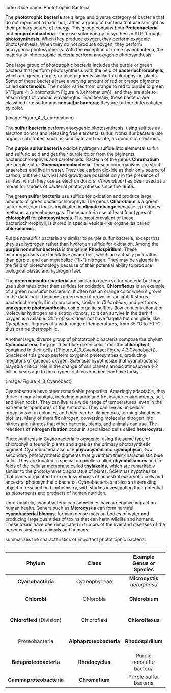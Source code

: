index: hide
name: Phototrophic Bacteria

The  **phototrophic bacteria** are a large and diverse category of bacteria that do not represent a taxon but, rather, a group of bacteria that use sunlight as their primary source of energy. This group contains both  **Proteobacteria** and  **nonproteobacteria**. They use solar energy to synthesize ATP through  **photosynthesis**. When they produce oxygen, they perform oxygenic photosynthesis. When they do not produce oxygen, they perform anoxygenic photosynthesis. With the exception of some cyanobacteria, the majority of phototrophic bacteria perform anoxygenic photosynthesis.

One large group of phototrophic bacteria includes the purple or green bacteria that perform photosynthesis with the help of  **bacteriochlorophylls**, which are green, purple, or blue pigments similar to chlorophyll in plants. Some of these bacteria have a varying amount of red or orange pigments called  **carotenoids**. Their color varies from orange to red to purple to green ({'Figure_4_3_chromatium Figure 4.3.chromatium}), and they are able to absorb light of various wavelengths. Traditionally, these bacteria are classified into sulfur and  **nonsulfur bacteria**; they are further differentiated by color.


{image:'Figure_4_3_chromatium}
        

The  **sulfur bacteria** perform anoxygenic photosynthesis, using sulfites as electron donors and releasing free elemental sulfur. Nonsulfur bacteria use organic substrates, such as succinate and malate, as donors of electrons.

The  **purple sulfur bacteria** oxidize hydrogen sulfide into elemental sulfur and sulfuric acid and get their purple color from the pigments bacteriochlorophylls and carotenoids. Bacteria of the genus  **Chromatium** are purple sulfur  **Gammaproteobacteria**. These microorganisms are strict anaerobes and live in water. They use carbon dioxide as their only source of carbon, but their survival and growth are possible only in the presence of sulfites, which they use as electron donors.  *Chromatium* has been used as a model for studies of bacterial photosynthesis since the 1950s.

The  **green sulfur bacteria** use sulfide for oxidation and produce large amounts of green bacteriochlorophyll. The genus  **Chlorobium** is a green sulfur bacterium that is implicated in  **climate change** because it produces methane, a greenhouse gas. These bacteria use at least four types of  **chlorophyll** for  **photosynthesis**. The most prevalent of these, bacteriochlorophyll, is stored in special vesicle-like organelles called  **chlorosomes**.

Purple nonsulfur bacteria are similar to purple sulfur bacteria, except that they use hydrogen rather than hydrogen sulfide for oxidation. Among the  **purple nonsulfur bacteria** is the genus  **Rhodospirillum**. These microorganisms are facultative anaerobes, which are actually pink rather than purple, and can metabolize (“fix”) nitrogen. They may be valuable in the field of biotechnology because of their potential ability to produce biological plastic and hydrogen fuel.

The  **green nonsulfur bacteria** are similar to green sulfur bacteria but they use substrates other than sulfides for oxidation.  **Chloroflexus** is an example of a green nonsulfur bacterium. It often has an orange color when it grows in the dark, but it becomes green when it grows in sunlight. It stores bacteriochlorophyll in chlorosomes, similar to  *Chlorobium*, and performs  **anoxygenic photosynthesis**, using organic sulfites (low concentrations) or molecular hydrogen as electron donors, so it can survive in the dark if oxygen is available.  *Chloroflexus* does not have flagella but can glide, like  *Cytophaga*. It grows at a wide range of temperatures, from 35 °C to 70 °C, thus can be thermophilic.

Another large, diverse group of phototrophic bacteria compose the phylum  **Cyanobacteria**; they get their blue-green color from the  **chlorophyll** contained in their cells ({'Figure_4_3_Cyanobact Figure 4.3.Cyanobact}). Species of this group perform oxygenic photosynthesis, producing megatons of gaseous oxygen. Scientists hypothesize that cyanobacteria played a critical role in the change of our planet’s anoxic atmosphere 1–2 billion years ago to the oxygen-rich environment we have today.


{image:'Figure_4_3_Cyanobact}
        

Cyanobacteria have other remarkable properties. Amazingly adaptable, they thrive in many habitats, including marine and freshwater environments, soil, and even rocks. They can live at a wide range of temperatures, even in the extreme temperatures of the Antarctic. They can live as unicellular organisms or in colonies, and they can be filamentous, forming sheaths or biofilms. Many of them fix nitrogen, converting molecular nitrogen into nitrites and nitrates that other bacteria, plants, and animals can use. The reactions of  **nitrogen fixation** occur in specialized cells called  **heterocysts**.

Photosynthesis in Cyanobacteria is oxygenic, using the same type of chlorophyll a found in plants and algae as the primary photosynthetic pigment. Cyanobacteria also use  **phycocyanin** and  **cyanophycin**, two secondary photosynthetic pigments that give them their characteristic blue color. They are located in special organelles called  **phycobilisomes** and in folds of the cellular membrane called  **thylakoids**, which are remarkably similar to the photosynthetic apparatus of plants. Scientists hypothesize that plants originated from endosymbiosis of ancestral eukaryotic cells and ancestral photosynthetic bacteria. Cyanobacteria are also an interesting object of research in biochemistry, with studies investigating their potential as biosorbents and products of human nutrition.

Unfortunately, cyanobacteria can sometimes have a negative impact on human health. Genera such as  **Microcystis** can form harmful  **cyanobacterial blooms**, forming dense mats on bodies of water and producing large quantities of toxins that can harm wildlife and humans. These toxins have been implicated in tumors of the liver and diseases of the nervous system in animals and humans.

 summarizes the characteristics of important phototrophic bacteria.


****

| Phylum | Class | Example Genus or Species | Common Name | Oxygenic or Anoxygenic | Sulfur Deposition |
|:-:|:-:|:-:|:-:|:-:|:-:|
|  **Cyanobacteria** | Cyanophyceae |  **Microcystis**  *aeruginosa* | Blue-green bacteria | Oxygenic | None |
|  **Chlorobi** | Chlorobia |  **Chlorobium** | Green sulfur bacteria | Anoxygenic | Outside the cell |
|  **Chloroflexi** (Division) | Chloroflexi |  **Chloroflexus** | Green nonsulfur bacteria | Anoxygenic | None |
| Proteobacteria |  **Alphaproteobacteria** |  **Rhodospirillum** | Purple nonsulfur bacteria | Anoxygenic | None |
|  **Betaproteobacteria** |  **Rhodocyclus** | Purple nonsulfur bacteria | Anoxygenic | None |
|  **Gammaproteobacteria** |  **Chromatium** | Purple sulfur bacteria | Anoxygenic | Inside the cell |
    
